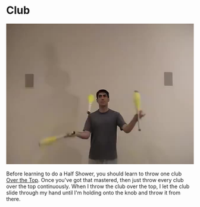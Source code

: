 # Club

![ClubHalfShower](/site/videos/poster/clubhalfshower.jpg)

Before learning to do a Half Shower, you should learn to throw one club [Over the Top](/site/en/cluboverthetop/README.md). Once you've got that mastered, then just throw every club over the top continuously. When I throw the club over the top, I let the club slide through my hand until I'm holding onto the knob and throw it from there.

